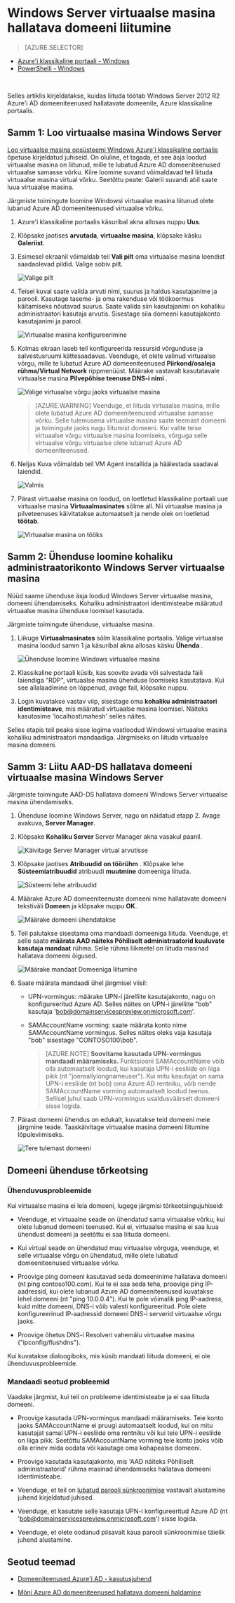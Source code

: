 <properties
    pageTitle="Azure Active Directory domeeniteenused: Liitumine Windows Server VM hallatava domeeni | Microsoft Azure'i"
    description="Liituda virtuaalse masina Windows Server Azure'i AD domeeniteenused"
    services="active-directory-ds"
    documentationCenter=""
    authors="mahesh-unnikrishnan"
    manager="stevenpo"
    editor="curtand"/>

<tags
    ms.service="active-directory-ds"
    ms.workload="identity"
    ms.tgt_pltfrm="na"
    ms.devlang="na"
    ms.topic="article"
    ms.date="10/02/2016"
    ms.author="maheshu"/>

# <a name="join-a-windows-server-virtual-machine-to-a-managed-domain"></a>Windows Server virtuaalse masina hallatava domeeni liitumine

> [AZURE.SELECTOR]
- [Azure'i klassikaline portaali - Windows](active-directory-ds-admin-guide-join-windows-vm.md)
- [PowerShelli - Windows](active-directory-ds-admin-guide-join-windows-vm-classic-powershell.md)

<br>

Selles artiklis kirjeldatakse, kuidas liituda töötab Windows Server 2012 R2 Azure'i AD domeeniteenused hallatavate domeenile, Azure klassikaline portaalis.


## <a name="step-1-create-the-windows-server-virtual-machine"></a>Samm 1: Loo virtuaalse masina Windows Server
[Loo virtuaalse masina opsüsteemi Windows Azure'i klassikaline portaalis](../virtual-machines/virtual-machines-windows-classic-tutorial.md) õpetuse kirjeldatud juhiseid. On oluline, et tagada, et see äsja loodud virtuaalse masina on liitunud, mille te lubatud Azure AD domeeniteenused virtuaalse samasse võrku. Kiire loomine suvand võimaldavad teil liituda virtuaalse masina virtual võrku. Seetõttu peate: Galerii suvandi abil saate luua virtuaalse masina.

Järgmiste toimingute loomine Windowsi virtuaalse masina liitunud olete lubanud Azure AD domeeniteenused virtuaalse võrku.

1. Azure'i klassikaline portaalis käsuribal akna allosas nuppu **Uus**.

2. Klõpsake jaotises **arvutada**, **virtuaalse masina**, klõpsake käsku **Galeriist**.

3. Esimesel ekraanil võimaldab teil **Vali pilt** oma virtuaalse masina loendist saadaolevad pildid. Valige sobiv pilt.

    ![Valige pilt](./media/active-directory-domain-services-admin-guide/create-windows-vm-select-image.png)

4. Teisel kuval saate valida arvuti nimi, suurus ja haldus kasutajanime ja parooli. Kasutage taseme- ja oma rakenduse või töökoormus käitamiseks nõutavad suurus. Saate valida siin kasutajanimi on kohaliku administraatori kasutaja arvutis. Sisestage siia domeeni kasutajakonto kasutajanimi ja parool.

    ![Virtuaalse masina konfigureerimine](./media/active-directory-domain-services-admin-guide/create-windows-vm-config.png)

5. Kolmas ekraan laseb teil konfigureerida ressursid võrgunduse ja salvestusruumi kättesaadavus. Veenduge, et olete valinud virtuaalse võrgu, mille te lubatud Azure AD domeeniteenused **Piirkond/osaleja rühma/Virtual Network** rippmenüüst. Määrake vastavalt kasutatavale virtuaalse masina **Pilvepõhise teenuse DNS-i nimi** .

    ![Valige virtuaalse võrgu jaoks virtuaalse masina](./media/active-directory-domain-services-admin-guide/create-windows-vm-select-vnet.png)

    > [AZURE.WARNING]
    Veenduge, et liituda virtuaalse masina, mille olete lubatud Azure AD domeeniteenused virtuaalse samasse võrku. Selle tulemusena virtuaalse masina saate teemast domeeni ja toimingute jaoks nagu liitumist domeeni. Kui valite teise virtuaalse võrgu virtuaalse masina loomiseks, võrguga selle virtuaalse võrgu virtuaalse olete lubanud Azure AD domeeniteenused.

6. Neljas Kuva võimaldab teil VM Agent installida ja häälestada saadaval laiendid.

    ![Valmis](./media/active-directory-domain-services-admin-guide/create-windows-vm-done.png)

7. Pärast virtuaalse masina on loodud, on loetletud klassikaline portaali uue virtuaalse masina **Virtuaalmasinates** sõlme all. Nii virtuaalse masina ja pilveteenuses käivitatakse automaatselt ja nende olek on loetletud **töötab**.

    ![Virtuaalse masina on tööks](./media/active-directory-domain-services-admin-guide/create-windows-vm-running.png)


## <a name="step-2-connect-to-the-windows-server-virtual-machine-using-the-local-administrator-account"></a>Samm 2: Ühenduse loomine kohaliku administraatorikonto Windows Server virtuaalse masina
Nüüd saame ühenduse äsja loodud Windows Server virtuaalse masina, domeeni ühendamiseks. Kohaliku administraatori identimisteabe määratud virtuaalse masina ühenduse loomisel kasutada.

Järgmiste toimingute ühenduse, virtuaalse masina.

1. Liikuge **Virtuaalmasinates** sõlm klassikaline portaalis. Valige virtuaalse masina loodud samm 1 ja käsuribal akna allosas käsku **Ühenda** .

    ![Ühenduse loomine Windows virtuaalse masina](./media/active-directory-domain-services-admin-guide/connect-windows-vm.png)

2. Klassikaline portaali küsib, kas soovite avada või salvestada faili laiendiga "RDP", virtuaalse masina ühenduse loomiseks kasutatava. Kui see allalaadimine on lõppenud, avage fail, klõpsake nuppu.

3. Login kuvatakse vastav viip, sisestage oma **kohaliku administraatori identimisteave**, mis määratud virtuaalse masina loomisel. Näiteks kasutasime 'localhost\mahesh' selles näites.

Selles etapis teil peaks sisse logima vastloodud Windowsi virtuaalse masina kohaliku administraatori mandaadiga. Järgmiseks on liituda virtuaalse masina domeeni.


## <a name="step-3-join-the-windows-server-virtual-machine-to-the-aad-ds-managed-domain"></a>Samm 3: Liitu AAD-DS hallatava domeeni virtuaalse masina Windows Server
Järgmiste toimingute AAD-DS hallatava domeeni Windows Server virtuaalse masina ühendamiseks.

1. Ühenduse loomine Windows Server, nagu on näidatud etapp 2. Avage avakuva, **Server Manager**.

2. Klõpsake **Kohaliku Server** Server Manager akna vasakul paanil.

    ![Käivitage Server Manager virtual arvutisse](./media/active-directory-domain-services-admin-guide/join-domain-server-manager.png)

3. Klõpsake jaotises **Atribuudid** **on töörühm** . Klõpsake lehe **Süsteemiatribuudid** atribuudi **muutmine** domeeniga liituda.

    ![Süsteemi lehe atribuudid](./media/active-directory-domain-services-admin-guide/join-domain-system-properties.png)

4. Määrake Azure AD domeeniteenuste domeeni nime hallatavate domeeni tekstiväli **Domeen** ja klõpsake nuppu **OK**.

    ![Määrake domeeni ühendatakse](./media/active-directory-domain-services-admin-guide/join-domain-system-properties-specify-domain.png)

5. Teil palutakse sisestama oma mandaadi domeeniga liituda. Veenduge, et selle saate **määrata AAD näiteks Põhiliselt administraatorid kuuluvate kasutaja mandaat** rühma. Selle rühma liikmetel on liituda masinad hallatava domeeni õigused.

    ![Määrake mandaat Domeeniga liitumine](./media/active-directory-domain-services-admin-guide/join-domain-system-properties-specify-credentials.png)

6. Saate määrata mandaadi ühel järgmisel viisil:

    - UPN-vormingus: määrake UPN-i järelliite kasutajakonto, nagu on konfigureeritud Azure AD. Selles näites on UPN-i järelliite "bob" kasutaja 'bob@domainservicespreview.onmicrosoft.com'.

    - SAMAccountName vorming: saate määrata konto nime SAMAccountName vormingus. Selles näites oleks vaja kasutaja "bob" sisestage "CONTOSO100\bob".

        > [AZURE.NOTE] **Soovitame kasutada UPN-vormingus mandaadi määramiseks.** Funktsiooni SAMAccountName võib olla automaatselt loodud, kui kasutaja UPN-i eesliide on liiga pikk (nt "joereallylongnameuser"). Kui mitu kasutajat on sama UPN-i eesliide (nt bob) oma Azure AD rentniku, võib nende SAMAccountName vorming automaatselt loodud teenus. Sellisel juhul saab UPN-vormingus usaldusväärselt domeeni sisse logida.

7. Pärast domeeni ühendus on edukalt, kuvatakse teid domeeni meie järgmine teade. Taaskäivitage virtuaalse masina domeeni liitumine lõpuleviimiseks.

    ![Tere tulemast domeeni](./media/active-directory-domain-services-admin-guide/join-domain-done.png)


## <a name="troubleshooting-domain-join"></a>Domeeni ühenduse tõrkeotsing
### <a name="connectivity-issues"></a>Ühenduvusprobleemide
Kui virtuaalse masina ei leia domeeni, lugege järgmisi tõrkeotsingujuhiseid:

- Veenduge, et virtuaalne seade on ühendatud sama virtuaalse võrku, kui olete lubanud domeeni teenused. Kui ei, virtuaalse masina ei saa luua ühendust domeeni ja seetõttu ei saa liituda domeeni.

- Kui virtual seade on ühendatud muu virtuaalse võrguga, veenduge, et selle virtuaalse võrgu on ühendatud, mille olete lubatud domeeniteenused virtuaalse võrku.

- Proovige ping domeeni kasutavad seda domeeninime hallatava domeeni (nt ping contoso100.com). Kui te ei saa seda teha, proovige ping IP-aadressid, kui olete lubanud Azure AD domeeniteenused kuvatakse lehel domeeni (nt "ping 10.0.0.4"). Kui te pole võimalik ping IP-aadress, kuid mitte domeeni, DNS-i võib valesti konfigureeritud. Pole olete konfigureerinud IP-aadressid domeeni DNS-i serverid virtuaalse võrgu jaoks.

- Proovige õhetus DNS-i Resolveri vahemälu virtuaalse masina ("ipconfig/flushdns").

Kui kuvatakse dialoogiboks, mis küsib mandaati liituda domeeni, ei ole ühenduvusprobleemide.


### <a name="credentials-related-issues"></a>Mandaadi seotud probleemid
Vaadake järgmist, kui teil on probleeme identimisteabe ja ei saa liituda domeeni.

- Proovige kasutada UPN-vormingus mandaadi määramiseks. Teie konto jaoks SAMAccountName ei pruugi automaatselt loodud, kui on mitu kasutajat samal UPN-i eesliide oma rentniku või kui teie UPN-i eesliide on liiga pikk. Seetõttu SAMAccountName vorming teie konto jaoks võib olla erinev mida oodata või kasutage oma kohapealse domeeni.

- Proovige kasutada kasutajakonto, mis 'AAD näiteks Põhiliselt administraatorid' rühma masinad ühendamiseks hallatava domeeni identimisteabe.

- Veenduge, et teil on [lubatud parooli sünkroonimise](active-directory-ds-getting-started-password-sync.md) vastavalt alustamine juhend kirjeldatud juhised.

- Veenduge, et kasutate selle kasutaja UPN-i konfigureeritud Azure AD (nt 'bob@domainservicespreview.onmicrosoft.com') sisse logida.

- Veenduge, et olete oodanud piisavalt kaua parooli sünkroonimise täielik juhend alustamine.


## <a name="related-content"></a>Seotud teemad

- [Domeeniteenused Azure'i AD - kasutusjuhend](./active-directory-ds-getting-started.md)

- [Mõni Azure AD domeeniteenused hallatava domeeni haldamine](./active-directory-ds-admin-guide-administer-domain.md)
